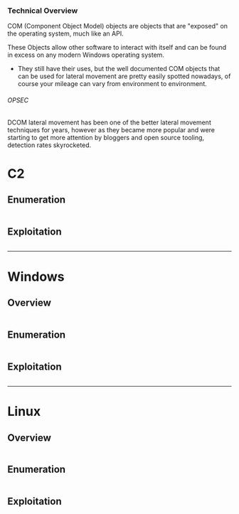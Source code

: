 ### Technical Overview
COM (Component Object Model) objects are objects that are "exposed" on the operating system, much like an API.

These Objects allow other software to interact with itself and can be found in excess on any modern Windows operating system.
- They still have their uses, but the well documented COM objects that can be used for lateral movement are pretty easily spotted nowadays, of course your mileage can vary from environment to environment.
###### OPSEC
DCOM lateral movement has been one of the better lateral movement techniques for years, however as they became more popular and were starting to get more attention by bloggers and open source tooling, detection rates skyrocketed.
# C2
## Enumeration 

```markdown
```
## Exploitation 

```markdown
```

---
# Windows
## Overview 

```markdown
```
## Enumeration 

```markdown
```
## Exploitation 

```markdown
```

----
# Linux
## Overview 

```markdown
```
## Enumeration 

```markdown
```
## Exploitation 

```markdown
```

